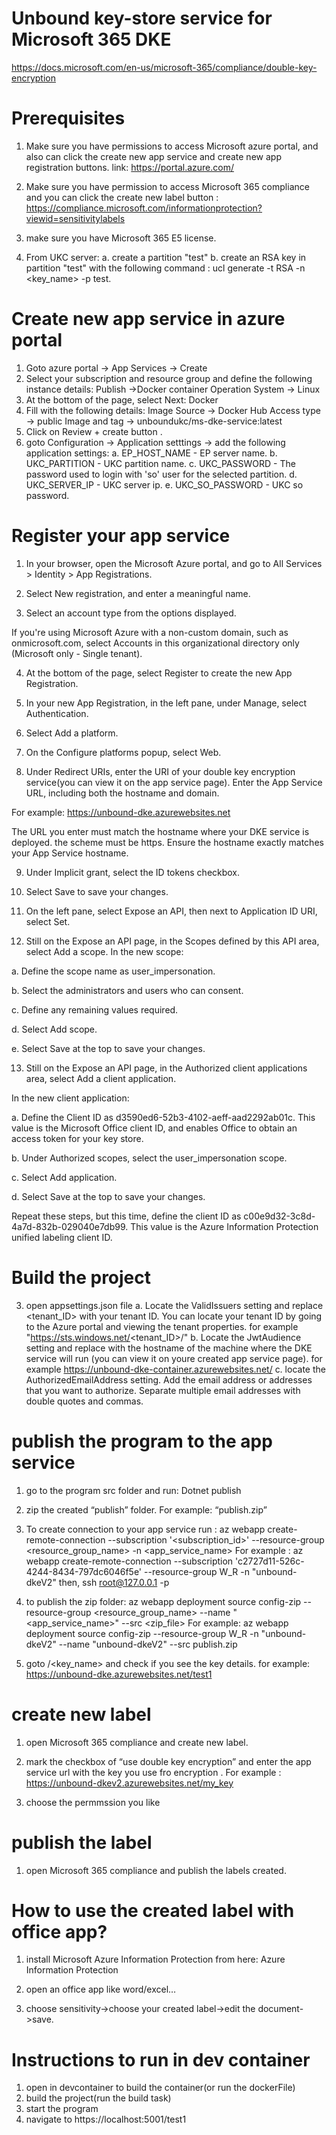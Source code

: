 # Unbound key-store service for Microsoft 365 DKE
https://docs.microsoft.com/en-us/microsoft-365/compliance/double-key-encryption

# Prerequisites

1. Make sure you have permissions to access Microsoft azure portal, and also can click the create new app service and create new app registration buttons. link: https://portal.azure.com/ 

2. Make sure you have permission to access Microsoft 365 compliance and you can click the create new label button : https://compliance.microsoft.com/informationprotection?viewid=sensitivitylabels 

3. make sure you have Microsoft 365 E5 license.

4. From UKC server:
 a. create a partition "test"
 b. create an RSA key in partition "test" with the following command : ucl generate -t RSA -n <key_name> -p test.

# Create new app service in azure portal

1. Goto azure portal -> App Services -> Create
2. Select your subscription and resource group and define the following instance details:
Publish ->Docker container 
Operation System -> Linux
3. At the bottom of the page, select Next: Docker 
4. Fill with the following details:
     Image Source -> Docker Hub
     Access type -> public
     Image and tag -> unboundukc/ms-dke-service:latest
 5. Click on Review + create button .    
4. goto Configuration -> Application setttings -> add the following application settings:
    a. EP_HOST_NAME - EP server name.
    b. UKC_PARTITION - UKC partition name.
    c. UKC_PASSWORD - The password used to login with 'so' user for the selected partition.
    d. UKC_SERVER_IP - UKC server ip. 
    e. UKC_SO_PASSWORD - UKC so password.

# Register your app service

1. In your browser, open the Microsoft Azure portal, and go to All Services > Identity > App Registrations.

2. Select New registration, and enter a meaningful name.

3. Select an account type from the options displayed.

If you're using Microsoft Azure with a non-custom domain, such as onmicrosoft.com, select Accounts in this organizational directory only (Microsoft only - Single tenant).

4. At the bottom of the page, select Register to create the new App Registration.

5. In your new App Registration, in the left pane, under Manage, select Authentication.

6. Select Add a platform.

7. On the Configure platforms popup, select Web.

8. Under Redirect URIs, enter the URI of your double key encryption service(you can view it on the app service page). Enter the App Service URL, including both the hostname and domain.

For example: https://unbound-dke.azurewebsites.net

The URL you enter must match the hostname where your DKE service is deployed.
 the scheme must be https.
Ensure the hostname exactly matches your App Service hostname. 

9. Under Implicit grant, select the ID tokens checkbox.

10. Select Save to save your changes.

11. On the left pane, select Expose an API, then next to Application ID URI, select Set.

12. Still on the Expose an API page, in the Scopes defined by this API area, select Add a scope. In the new scope:

 a. Define the scope name as user_impersonation.

 b. Select the administrators and users who can consent.

 c. Define any remaining values required.

 d. Select Add scope.

 e. Select Save at the top to save your changes.

13. Still on the Expose an API page, in the Authorized client applications area, select Add a client application.

In the new client application:

 a. Define the Client ID as d3590ed6-52b3-4102-aeff-aad2292ab01c. This value is the Microsoft Office client ID, and enables Office to obtain an access token for your key store.

 b. Under Authorized scopes, select the user_impersonation scope.

 c. Select Add application.

 d. Select Save at the top to save your changes.

Repeat these steps, but this time, define the client ID as c00e9d32-3c8d-4a7d-832b-029040e7db99. This value is the Azure Information Protection unified labeling client ID.

# Build the project


3. open appsettings.json file
 a. Locate the ValidIssuers setting and replace <tenant_ID> with your tenant ID. You can locate your tenant ID by going to the Azure portal and viewing the tenant properties. for example  "https://sts.windows.net/<tenant_ID>/"
 b. Locate the JwtAudience setting and replace  <yourhostname> with the hostname of the machine where the DKE service will run
 (you can view it on youre created app service page). for example https://unbound-dke-container.azurewebsites.net/
 c. locate the AuthorizedEmailAddress setting. 
 Add the email address or addresses that you want to authorize. Separate multiple email addresses with double quotes and commas.

# publish the program to the app service 
1. go to the program src folder and run: Dotnet publish

2. zip the created “publish” folder. For example: “publish.zip”

3. To create connection to your app service run : az webapp create-remote-connection --subscription '<subscription_id>' --resource-group <resource_group_name> -n <app_service_name>
For example : az webapp create-remote-connection --subscription 'c2727d11-526c-4244-8434-797dc6046f5e' --resource-group W_R -n "unbound-dkeV2"
then,  ssh root@127.0.0.1 -p <port>

4. to publish the zip folder: az webapp deployment source config-zip --resource-group <resource_group_name> --name "<app_service_name>" --src <zip_file>
For example: az webapp deployment source config-zip --resource-group W_R -n "unbound-dkeV2" --name "unbound-dkeV2" --src publish.zip

5. goto <yourhostname>/<key_name> and check if you see the key details.
for example: https://unbound-dke.azurewebsites.net/test1

# create new label

1. open Microsoft 365 compliance and create new label.

2. mark the checkbox of “use double key encryption” and enter the app service url with the key you use fro encryption . For example : https://unbound-dkev2.azurewebsites.net/my_key

3. choose the permmssion you like

# publish the label

1. open Microsoft 365 compliance and publish the labels created.

# How to use the created label with office app?

1. install Microsoft Azure Information Protection from here: Azure Information Protection 

2. open an office app like word/excel…

3. choose sensitivity->choose your created label->edit the document->save.

# Instructions to run in dev container 

1. open in devcontainer to build the container(or run the dockerFile)
2. build the project(run the build task)
3. start the program
4. navigate to https://localhost:5001/test1 
